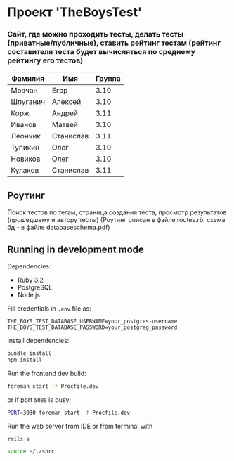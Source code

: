 # Проект 'TheBoysTest'
### Сайт, где можно проходить тесты, делать тесты (приватные/публичные), ставить рейтинг тестам (рейтинг составителя теста будет вычисляться по среднему рейтингу его тестов)

|Фамилия|Имя|Группа|
| --- | --- | --- |
| Мовчан | Егор | 3.10 |
| Шпуганич | Алексей | 3.10 |
| Корж | Андрей | 3.11 |
| Иванов | Матвей | 3.10 |
| Леончик | Станислав | 3.11 |
| Тупикин | Олег | 3.10 |
| Новиков | Олег | 3.10 |
| Кулаков | Станислав | 3.11 |

## Роутинг
Поиск тестов по тегам, страница создания теста, просмотр результатов (прошедшему и автору тесты)
(Роутинг описан в файле routes.rb, схема бд - в файле databaseschema.pdf)

## Running in development mode
Dependencies:
- Ruby 3.2
- PostgreSQL
- Node.js

Fill credentials in `.env` file as:
```
THE_BOYS_TEST_DATABASE_USERNAME=your_postgres-username
THE_BOYS_TEST_DATABASE_PASSWORD=your_postgreg_password
```

Install dependencies:
```bash
bundle install
npm install
```

Run the frontend dev build:
```bash
foreman start -f Procfile.dev
```
or if port `5000` is busy:
```zsh
PORT=3030 foreman start -f Procfile.dev
```

Run the web server from IDE or from terminal with
```bash
rails s
```

```bash
source ~/.zshrc
```


